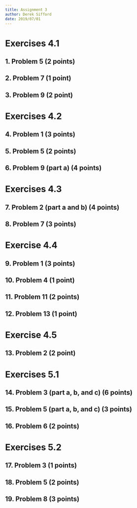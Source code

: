 ```yaml
---
title: Assignment 3
author: Derek Sifford
date: 2019/07/01
---
```


# Exercises 4.1
## 1. Problem 5 (2 points)

## 2. Problem 7 (1 point)

## 3. Problem 9 (2 point)

# Exercises 4.2
## 4. Problem 1 (3 points)

## 5. Problem 5 (2 points)

## 6. Problem 9 (part a) (4 points)

# Exercises 4.3
## 7. Problem 2 (part a and b) (4 points)

## 8. Problem 7 (3 points)

# Exercise 4.4
## 9. Problem 1 (3 points)

## 10. Problem 4 (1 point)

## 11. Problem 11 (2 points)

## 12. Problem 13 (1 point)

# Exercise 4.5
## 13. Problem 2 (2 point)

# Exercises 5.1
## 14. Problem 3 (part a, b, and c) (6 points)

## 15. Problem 5 (part a, b, and c) (3 points)

## 16. Problem 6 (2 points)

# Exercises 5.2
## 17. Problem 3 (1 points)

## 18. Problem 5 (2 points)

## 19. Problem 8 (3 points)

